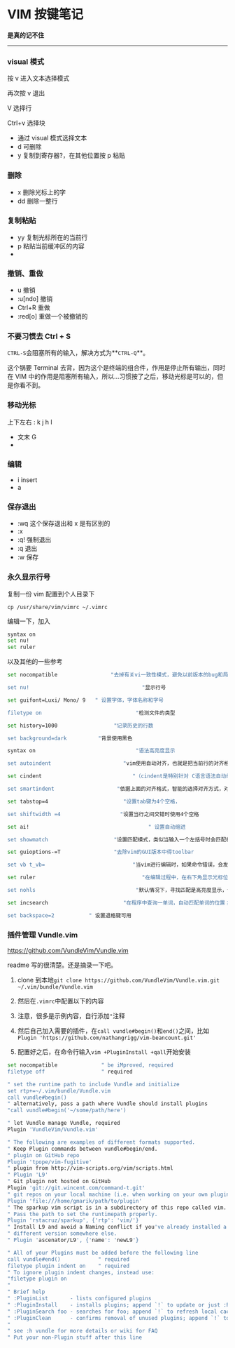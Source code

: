 # VIM 按键笔记

**是真的记不住**

---

### visual 模式

按 v 进入文本选择模式

再次按 v 退出

V 选择行

Ctrl+v 选择块

- 通过 visual 模式选择文本
- d 可删除
- y 复制到寄存器?，在其他位置按 p 粘贴

### 删除

- x 删除光标上的字
- dd 删除一整行

### 复制粘贴

- yy 复制光标所在的当前行
- p 粘贴当前缓冲区的内容
-

### 撤销、重做

- u 撤销
- :u[ndo] 撤销
- Ctrl+R 重做
- :red[o] 重做一个被撤销的

### 不要习惯去 Ctrl + S

`CTRL-S`会阻塞所有的输入，解决方式为**`CTRL-Q`**。

这个锅要 Terminal 去背，因为这个是终端的组合件，作用是停止所有输出，同时在 VIM 中的作用是阻塞所有输入，所以...习惯按了之后，移动光标是可以的，但是你看不到。

### 移动光标

上下左右 : k j h l

- 文末 G
-

### 编辑

- i insert
- a

### 保存退出

- :wq 这个保存退出和 x 是有区别的
- :x
- :q! 强制退出
- :q 退出
- :w 保存

### 永久显示行号

复制一份 vim 配置到个人目录下

`cp /usr/share/vim/vimrc ~/.vimrc`

编辑一下，加入

```bash
syntax on
set nu!
set ruler
```

以及其他的一些参考

```bash
set nocompatible                 "去掉有关vi一致性模式，避免以前版本的bug和局限

set nu!                                    "显示行号

set guifont=Luxi/ Mono/ 9   " 设置字体，字体名称和字号

filetype on                              "检测文件的类型

set history=1000                  "记录历史的行数

set background=dark          "背景使用黑色

syntax on                                "语法高亮度显示

set autoindent                       "vim使用自动对齐，也就是把当前行的对齐格式应用到下一行(自动缩进）

set cindent                             "（cindent是特别针对 C语言语法自动缩进）

set smartindent                    "依据上面的对齐格式，智能的选择对齐方式，对于类似C语言编写上有用

set tabstop=4                        "设置tab键为4个空格，

set shiftwidth =4                   "设置当行之间交错时使用4个空格

set ai!                                      " 设置自动缩进

set showmatch                     "设置匹配模式，类似当输入一个左括号时会匹配相应的右括号

set guioptions-=T                 "去除vim的GUI版本中得toolbar

set vb t_vb=                            "当vim进行编辑时，如果命令错误，会发出警报，该设置去掉警报

set ruler                                  "在编辑过程中，在右下角显示光标位置的状态行

set nohls                                "默认情况下，寻找匹配是高亮度显示，该设置关闭高亮显示

set incsearch                        "在程序中查询一单词，自动匹配单词的位置；如查询desk单词，当输到/d时，会自动找到第一个d开头的单词，当输入到/de时，会自动找到第一个以ds开头的单词，以此类推，进行查找；当找到要匹配的单词时，别忘记回车

set backspace=2           " 设置退格键可用
```

### 插件管理 Vundle.vim

https://github.com/VundleVim/Vundle.vim

readme 写的很清楚。还是摘录一下吧。

1. clone 到本地`git clone https://github.com/VundleVim/Vundle.vim.git ~/.vim/bundle/Vundle.vim`

2. 然后在`.vimrc`中配置以下的内容

3. 注意，很多是示例内容，自行添加`"`注释

4. 然后自己加入需要的插件，在`call vundle#begin()`和`end()`之间，比如`Plugin 'https://github.com/nathangrigg/vim-beancount.git'`

5. 配置好之后，在命令行输入`vim +PluginInstall +qall`开始安装

```bash
set nocompatible              " be iMproved, required
filetype off                  " required

" set the runtime path to include Vundle and initialize
set rtp+=~/.vim/bundle/Vundle.vim
call vundle#begin()
" alternatively, pass a path where Vundle should install plugins
"call vundle#begin('~/some/path/here')

" let Vundle manage Vundle, required
Plugin 'VundleVim/Vundle.vim'

" The following are examples of different formats supported.
" Keep Plugin commands between vundle#begin/end.
" plugin on GitHub repo
Plugin 'tpope/vim-fugitive'
" plugin from http://vim-scripts.org/vim/scripts.html
" Plugin 'L9'
" Git plugin not hosted on GitHub
Plugin 'git://git.wincent.com/command-t.git'
" git repos on your local machine (i.e. when working on your own plugin)
Plugin 'file:///home/gmarik/path/to/plugin'
" The sparkup vim script is in a subdirectory of this repo called vim.
" Pass the path to set the runtimepath properly.
Plugin 'rstacruz/sparkup', {'rtp': 'vim/'}
" Install L9 and avoid a Naming conflict if you've already installed a
" different version somewhere else.
" Plugin 'ascenator/L9', {'name': 'newL9'}

" All of your Plugins must be added before the following line
call vundle#end()            " required
filetype plugin indent on    " required
" To ignore plugin indent changes, instead use:
"filetype plugin on
"
" Brief help
" :PluginList       - lists configured plugins
" :PluginInstall    - installs plugins; append `!` to update or just :PluginUpdate
" :PluginSearch foo - searches for foo; append `!` to refresh local cache
" :PluginClean      - confirms removal of unused plugins; append `!` to auto-approve removal
"
" see :h vundle for more details or wiki for FAQ
" Put your non-Plugin stuff after this line
```
